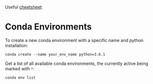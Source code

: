 Useful [cheetsheet](https://docs.conda.io/projects/conda/en/4.6.0/_downloads/52a95608c49671267e40c689e0bc00ca/conda-cheatsheet.pdf).

# Conda Environments

To create a new conda environment with a specific name and python installation:

`conda create --name your_env_name python=3.6.1`

Get a list of all available conda environments, the currently active being marked with `*`:

`conda env list`